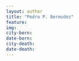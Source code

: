 ```yaml
---
layout: author
title: "Pedro P. Bermudez"
feature: 
img:
city-born: 
date-born: 
city-death: 
date-death:
---
```

